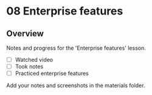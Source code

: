 # 08 Enterprise features

## Overview

Notes and progress for the 'Enterprise features' lesson.

- [ ] Watched video
- [ ] Took notes
- [ ] Practiced enterprise features

Add your notes and screenshots in the materials folder.
